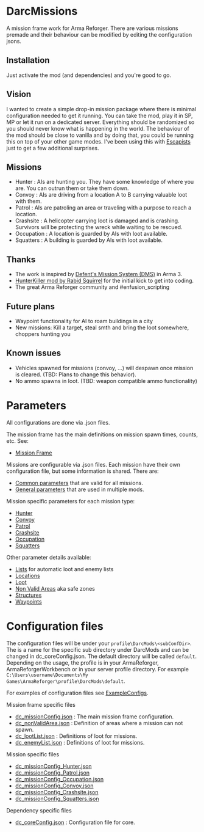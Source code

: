 # DarcMissions
A mission frame work for Arma Reforger. There are various missions premade and their behaviour can be modified by editing the configuration jsons.

## Installation
Just activate the mod (and dependencies) and you're good to go.

## Vision
I wanted to create a simple drop-in mission package where there is minimal configuration needed to get it running. You can take the mod, play it in SP, MP or let it run on a dedicated server. Everything should be randomized so you should never know what is happening in the world. The behaviour of the mod should be close to vanilla and by doing that, you could be running this on top of your other game modes. I've been using this with [Escapists](https://reforger.armaplatform.com/workshop/5F16D7E4A1CBE075-Escapists) just to get a few additional surprises.

## Missions
- Hunter : AIs are hunting you. They have some knowledge of where you are. You can outrun them or take them down. 
- Convoy : AIs are driving from a location A to B carrying valuable loot with them.
- Patrol : AIs are patroling an area or traveling with a purpose to reach a location.
- Crashsite : A helicopter carrying loot is damaged and is crashing. Survivors will be protecting the wreck while waiting to be rescued.
- Occupation : A location is guarded by AIs with loot available.
- Squatters : A building is guarded by AIs with loot available.

## Thanks
- The work is inspired by [Defent's Mission System (DMS)](https://github.com/Defent/DMS_Exile) in Arma 3.
- [HunterKiller mod by Rabid Squirrel](https://reforger.armaplatform.com/workshop/597324ECFC025225-HunterKiller) for the initial kick to get into coding.
- The great Arma Reforger community and #enfusion_scripting

## Future plans
- Waypoint functionality for AI to roam buildings in a city
- New missions: Kill a target, steal smth and bring the loot somewhere, choppers hunting you

## Known issues
- Vehicles spawned for missions (convoy, ...) will despawn once mission is cleared. (TBD: Plans to change this behavior).
- No ammo spawns in loot. (TBD: weapon compatible ammo functionality)

# Parameters
All configurations are done via .json files. 

The mission frame has the main definitions on mission spawn times, counts, etc. See:
* [Mission Frame](./docs/MISSIONFRAME.md)

Missions are configurable via .json files. Each mission have their own configuration file, but some information is shared. There are:
* [Common parameters](./docs/P_COMMON.md) that are valid for all missions. 
* [General parameters](./docs/P_COMMON.md#general-parameters) that are used in multiple mods.

Mission specific parameters for each mission type: 
* [Hunter](./docs/MISSION_HUNTER.md)
* [Convoy](./docs/MISSION_CONVOY.md)
* [Patrol](./docs/MISSION_PATROL.md)
* [Crashsite](./docs/MISSION_CRASHSITE.md)
* [Occupation](./docs/MISSION_OCCUPATION.md)
* [Squatters](./docs/MISSION_SQUATTERS.md)

Other parameter details available:
* [Lists](./docs/P_LISTS.md) for automatic loot and enemy lists
* [Locations](./docs/P_LOCATIONS.md)
* [Loot](./docs/P_LOOT.md)
* [Non Valid Areas](./docs/NONVALIDAREAS.md) aka safe zones
* [Structures](./docs/P_STRUCTURE.md)
* [Waypoints](./docs/P_WAYPOINTS.md)

# Configuration files
The configuration files will be under your ```profile\DarcMods\<subConfDir>```. The <subConfDir> is a name for the specific sub directory under DarcMods and can be changed in dc_coreConfig.json. The default directory will be called ```default```.
Depending on the usage, the profile is in your ArmaReforger, ArmaReforgerWorkbench or in your server profile directory. For example ```C:\Users\username\Documents\My Games\ArmaReforger\profile\DarcMods\default```.

For examples of configuration files see [ExampleConfigs](https://github.com/mokdevel/DarcMods/tree/main/DarcMissions/ExampleConfigs).

Mission frame specific files
* [dc_missionConfig.json](https://github.com/mokdevel/DarcMods/blob/main/DarcMissions/ExampleConfigs/dc_missionConfig.json) :  The main mission frame configuration. 
* [dc_nonValidArea.json](https://github.com/mokdevel/DarcMods/blob/main/DarcMissions/ExampleConfigs/dc_nonValidArea_example.json) : Definition of areas where a mission can not spawn.
* [dc_lootList.json](https://github.com/mokdevel/DarcMods/blob/main/DarcMissions/ExampleConfigs/dc_LootList.json) : Definitions of loot for missions. 
* [dc_enemyList.json](https://github.com/mokdevel/DarcMods/blob/main/DarcMissions/ExampleConfigs/dc_enemyList.json) : Definitions of loot for missions. 
  
Mission specific files
* [dc_missionConfig_Hunter.json](https://github.com/mokdevel/DarcMods/blob/main/DarcMissions/ExampleConfigs/dc_missionConfig_Hunter.json)
* [dc_missionConfig_Patrol.json](https://github.com/mokdevel/DarcMods/blob/main/DarcMissions/ExampleConfigs/dc_missionConfig_Patrol.json)
* [dc_missionConfig_Occupation.json](https://github.com/mokdevel/DarcMods/blob/main/DarcMissions/ExampleConfigs/dc_missionConfig_Patrol.json)
* [dc_missionConfig_Convoy.json](https://github.com/mokdevel/DarcMods/blob/main/DarcMissions/ExampleConfigs/dc_missionConfig_Convoy.json)
* [dc_missionConfig_Crashsite.json](https://github.com/mokdevel/DarcMods/blob/main/DarcMissions/ExampleConfigs/dc_missionConfig_Crashsite.json)
* [dc_missionConfig_Squatters.json](https://github.com/mokdevel/DarcMods/blob/main/DarcMissions/ExampleConfigs/dc_missionConfig_Squatter.json)

Dependency specific files
* [dc_coreConfig.json](https://github.com/mokdevel/DarcMods/blob/main/DarcMissions/ExampleConfigs/dc_coreConfig.json) : Configuration file for core.